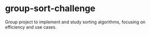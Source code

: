 # group-sort-challenge
Group project to implement and study sorting algorithms, focusing on efficiency and use cases.
